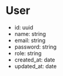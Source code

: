 # User

- id: uuid
- name: string
- email: string
- password: string
- role: string
- created_at: date
- updated_at: date
